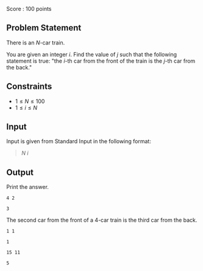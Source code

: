 Score : $100$ points

## Problem Statement

There is an $N$-car train.

You are given an integer $i$. Find the value of $j$ such that the following statement is true: "the $i$-th car from the front of the train is the $j$-th car from the back."

## Constraints

- $1 \leq N \leq 100$
- $1 \leq i \leq N$

## Input

Input is given from Standard Input in the following format:

> $N$ $i$

## Output

Print the answer.

```input1
4 2
```

```output1
3
```

The second car from the front of a $4$-car train is the third car from the back.

```input2
1 1
```

```output2
1
```

```input3
15 11
```

```output3
5
```